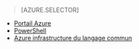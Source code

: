 > [AZURE.SELECTOR]
- [Portail Azure](virtual-networks-static-private-ip-arm-pportal.md)
- [PowerShell](virtual-networks-static-private-ip-arm-ps.md)
- [Azure infrastructure du langage commun](virtual-networks-static-private-ip-arm-cli.md)